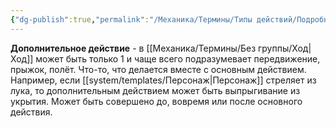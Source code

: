 ```yaml
---
{"dg-publish":true,"permalink":"/Механика/Термины/Типы действий/Подробнее о типах действий/Дополнительное/","noteIcon":"","created":"2025-08-21T13:47:50.284+03:00","updated":"2025-07-29T23:53:02.179+03:00"}
---
```


**Дополнительное действие** - в [[Механика/Термины/Без группы/Ход\|Ход]] может быть только 1 и чаще всего подразумевает передвижение, прыжок, полёт. Что-то, что делается вместе с основным действием. Например, если [[system/templates/Персонаж\|Персонаж]] стреляет из лука, то дополнительным действием может быть выпрыгивание из укрытия. Может быть совершено до, вовремя или после основного действия.